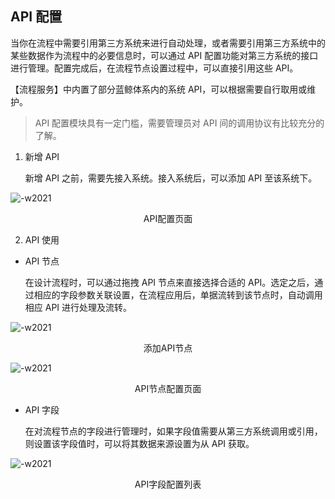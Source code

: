 ## API 配置

当你在流程中需要引用第三方系统来进行自动处理，或者需要引用第三方系统中的某些数据作为流程中的必要信息时，可以通过 API 配置功能对第三方系统的接口进行管理。配置完成后，在流程节点设置过程中，可以直接引用这些 API。

【流程服务】中内置了部分蓝鲸体系内的系统 API，可以根据需要自行取用或维护。

> API 配置模块具有一定门槛，需要管理员对 API 间的调用协议有比较充分的了解。

1.  新增 API

    新增 API 之前，需要先接入系统。接入系统后，可以添加 API 至该系统下。

![-w2021](../../media/0ed24fa03b474f5ff8e2097d603d1f87.png)

<center>API配置页面</center>

2.  API 使用

-   API 节点

    在设计流程时，可以通过拖拽 API 节点来直接选择合适的 API。选定之后，通过相应的字段参数关联设置，在流程应用后，单据流转到该节点时，自动调用相应 API 进行处理及流转。

![-w2021](../../media/3e08ccb50a7441c31ec0df21ddf126c6.png)

<center>添加API节点</center>

![-w2021](../../media/4f931854826571c93ce5b2191aedfc9d.png)

<center>API节点配置页面</center>

-   API 字段

    在对流程节点的字段进行管理时，如果字段值需要从第三方系统调用或引用，则设置该字段值时，可以将其数据来源设置为从 API 获取。

![-w2021](../../media/0a64e0058fb9d9bb4d6d8379f8d05af0.png)

<center>API字段配置列表</center>